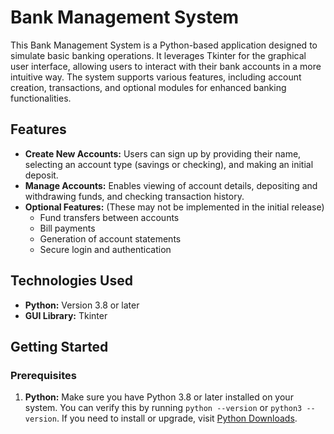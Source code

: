 # Bank Management System

This Bank Management System is a Python-based application designed to simulate basic banking operations. It leverages Tkinter for the graphical user interface, allowing users to interact with their bank accounts in a more intuitive way. The system supports various features, including account creation, transactions, and optional modules for enhanced banking functionalities.

## Features

- **Create New Accounts:** Users can sign up by providing their name, selecting an account type (savings or checking), and making an initial deposit.
- **Manage Accounts:** Enables viewing of account details, depositing and withdrawing funds, and checking transaction history.
- **Optional Features:** (These may not be implemented in the initial release)
  - Fund transfers between accounts
  - Bill payments
  - Generation of account statements
  - Secure login and authentication

## Technologies Used

- **Python:** Version 3.8 or later
- **GUI Library:** Tkinter

## Getting Started

### Prerequisites

1. **Python:** Make sure you have Python 3.8 or later installed on your system. You can verify this by running `python --version` or `python3 --version`. If you need to install or upgrade, visit [Python Downloads](https://www.python.org/downloads/).


